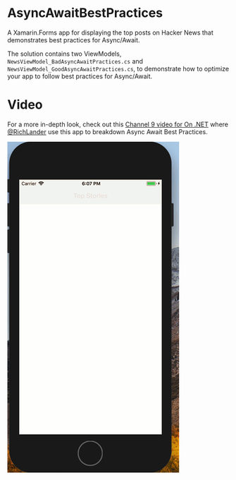 # AsyncAwaitBestPractices

A Xamarin.Forms app for displaying the top posts on Hacker News that demonstrates best practices for Async/Await.

The solution contains two ViewModels, `NewsViewModel_BadAsyncAwaitPractices.cs` and `NewsViewModel_GoodAsyncAwaitPractices.cs`, to demonstrate how to optimize your app to follow best practices for Async/Await.

# Video
For a more in-depth look, check out this [Channel 9 video for On .NET](https://aka.ms/AsyncAwaitBestPracticesVideo) where [@RichLander](https://github.com/richlander) use this app to breakdown Async Await Best Practices.

![](https://github.com/brminnick/Videos/blob/master/HackerNews/HackerNews.gif)

